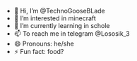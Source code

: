 - 👋 Hi, I’m @TechnoGooseBLade
- 👀 I’m interested in minecraft
- 🌱 I’m currently learning in schole
- 📫 To reach me in telegram @Lososik_3
- 😄 Pronouns: he/she
- ⚡ Fun fact: food?

<!---
TechnoGooseBLade/TechnoGooseBLade is a ✨ special ✨ repository because its `README.md` (this file) appears on your GitHub profile.
You can click the Preview link to take a look at your changes.
--->
